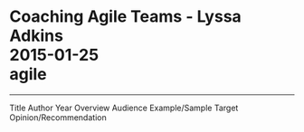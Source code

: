 # Coaching Agile Teams - Lyssa Adkins<br>2015-01-25<br>agile<br>
---
Title Author Year Overview Audience Example/Sample Target Opinion/Recommendation
